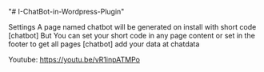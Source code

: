 "# I-ChatBot-in-Wordpress-Plugin" 

Settings
A page named chatbot will be generated on install with short code [chatbot]
But You can set your short code in any page content or set in the footer to get all pages
[chatbot]
add your data at chatdata

Youtube: https://youtu.be/vR1inpATMPo
